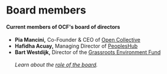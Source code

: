 # Board members

#### Current members of OCF's board of directors

* **Pia Mancini,** Co-Founder & CEO of [Open Collective](https://www.opencollective.com)
* **Hafidha Acuay,** Managing Director of [PeoplesHub](https://www.peopleshub.org/)
* **Bart Westdijk,** Director of the [Grassroots Environment Fund](https://grassrootsfund.org/)\
  \
  _Learn about the_ [_role of the board_](../board/role-of-the-board.md)_._

